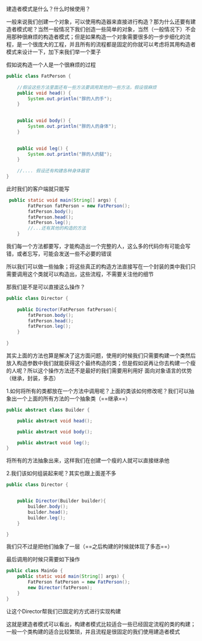 建造者模式是什么？什么时候使用？



一般来说我们创建一个对象，可以使用构造器来直接进行构造？那为什么还要有建造者模式呢？当然一般情况下我们创造一些简单的对象，当然（一般情况下）不会用那种很麻烦的构造者模式；但是如果构造一个对象需要很多的一步步细化的流程，是一个很庞大的工程，并且所有的流程都是固定的你就可以考虑将其用构造者模式来设计一下，加下来我们举一个栗子



假如说构造一个人是一个很麻烦的过程

```java
public class FatPerson {
   
    //假设这些方法里面还有一些方法要调用其他的一些方法，假设很麻烦
    public void head() {
        System.out.println("胖的人的手");
    }

    
    public void body() {
        System.out.println("胖的人的身体");
    }

    
    public void leg() {
        System.out.println("胖的人的腿");
    }
    
    //.... 假设还有构建各种身体器官
}
```

此时我们的客户端就只能写

```java
 public static void main(String[] args) {
        FatPerson fatPerson = new FatPerson();
        fatPerson.body();
        fatPerson.head();
        fatPerson.leg();
        //...还有其他的构造的方法
    }
```

我们每一个方法都要写，才能构造出一个完整的人，这么多的代码你有可能会写错，或者忘写，可能会发送一些不必要的错误

所以我们可以做一些抽象；将这些真正的构造方法直接写在一个封装的类中我们只需要调用这个类就可以构造出，这些流程，不需要关注他的细节



那我们是不是可以直接这么操作？

```java
public class Director {
    
    public Director(FatPerson fatPerson){
        fatPerson.body();
        fatPerson.head();
        fatPerson.leg();
    }
    
}
```

其实上面的方法也算是解决了这方面问题，使用的时候我们只需要构建一个类然后放入构造参数中我们就能获得这个最终构造的类；但是假如说再让你去构建一个瘦的人呢？所以这个操作方法还不是最好的我们需要用利用好 面向对象语言的优势（继承，封装，多态）



1.如何将所有的类都放在一个方法中调用呢？上面的类该如何修改呢？我们可以抽象出一个上面的所有方法的一个抽象类（==继承==）

```java
public abstract class Builder {

    public abstract void head();

    public abstract void body();

    public abstract void leg();
}
```

将所有的方法抽象出来，这样我们在创建一个瘦的人就可以直接继承他

2.我们该如何组装起来呢？其实也跟上面差不多

```java
public class Director {


    public Director(Builder builder){
        builder.body();
        builder.head();
        builder.leg();
    }

}
```

我们只不过是把他们抽象了一层（==之后构建的时候就体现了多态==）

最后调用的时候只需要如下操作

```java
public class MainGo {
    public static void main(String[] args) {
        FatPerson fatPerson = new FatPerson();
        new Director(fatPerson);
    }
}

```

让这个Director帮我们已固定的方式进行实现构建



这就是建造者模式可以看出，构建者模式比较适合一些已经固定流程的类的构建；一般一个类构建的适合比较繁琐，并且流程是很固定的我们使用建造者模式
